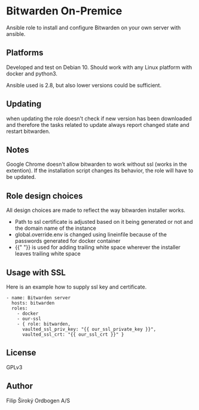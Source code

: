 # Bitwarden On-Premice

Ansible role to install and configure Bitwarden on your own server with ansible.

## Platforms

Developed and test on Debian 10. Should work with any Linux platform with
docker and python3.

Ansible used is 2.8, but also lower versions could be sufficient.

## Updating

when updating the role doesn't check if new version has been downloaded and
therefore the tasks related to update always report changed state and restart
bitwarden.

## Notes

Google Chrome doesn't allow bitwarden to work without ssl (works in the extention).
If the installation script changes its behavior, the role will have to be updated.

## Role design choices

All design choices are made to reflect the way bitwarden installer works.

 - Path to ssl certificate is adjusted based on it being generated or not and the domain name of the instance
 - global.override.env is changed using lineinfile because of the passwords generated for docker container
 - {{" "}} is used for adding trailing white space wherever the installer leaves trailing white space

## Usage with SSL

Here is an example how to supply ssl key and certificate.

```
- name: Bitwarden server
  hosts: bitwarden
  roles:
    - docker
    - our-ssl
    - { role: bitwarden,
      vaulted_ssl_priv_key: "{{ our_ssl_private_key }}",
      vaulted_ssl_crt: "{{ our_ssl_crt }}" }
```

## License

GPLv3

## Author

Filip Široký
Ordbogen A/S
